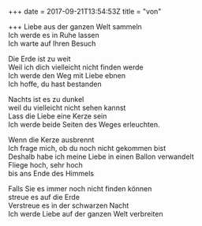 +++
date = 2017-09-21T13:54:53Z
title = "von"

+++ 
Liebe aus der ganzen Welt sammeln   
Ich werde es in Ruhe lassen   
Ich warte auf Ihren Besuch   
   
Die Erde ist zu weit   
Weil ich dich vielleicht nicht finden werde   
Ich werde den Weg mit Liebe ebnen   
Ich hoffe, du hast bestanden   
   
Nachts ist es zu dunkel   
weil du vielleicht nicht sehen kannst   
Lass die Liebe eine Kerze sein   
Ich werde beide Seiten des Weges erleuchten.   
   
Wenn die Kerze ausbrennt   
Ich frage mich, ob du noch nicht gekommen bist   
Deshalb habe ich meine Liebe in einen Ballon verwandelt   
Fliege hoch, sehr hoch   
bis ans Ende des Himmels   
   
Falls Sie es immer noch nicht finden können   
streue es auf die Erde   
Verstreue es in der schwarzen Nacht   
Ich werde Liebe auf der ganzen Welt verbreiten  